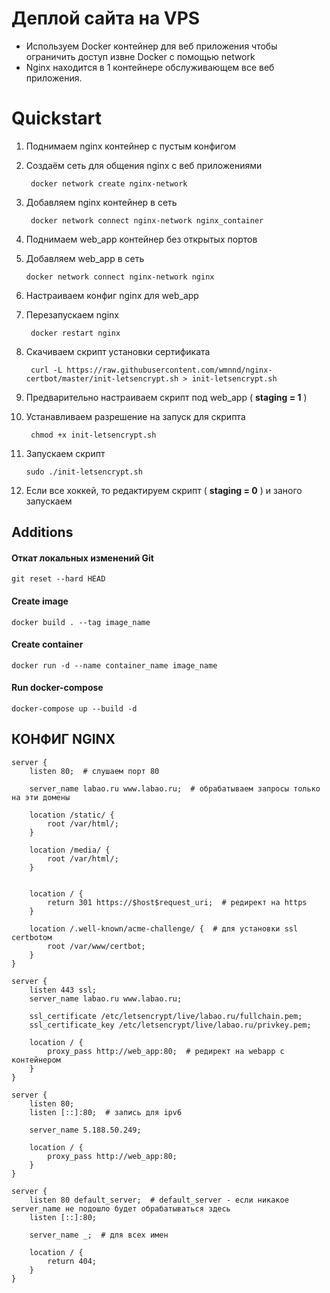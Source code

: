 # Деплой сайта на VPS

- Используем Docker контейнер для веб приложения чтобы ограничить доступ извне Docker с помощью network
- Nginx находится в 1 контейнере обслуживающем все веб приложения.

# Quickstart

1) Поднимаем nginx контейнер с пустым конфигом
2) Создаём сеть для общения nginx с веб приложениями

        docker network create nginx-network
3) Добавляем nginx контейнер в сеть

        docker network connect nginx-network nginx_container
4) Поднимаем web_app контейнер без открытых портов
5) Добавляем web_app в сеть

       docker network connect nginx-network nginx
6) Настраиваем конфиг nginx для web_app
7) Перезапускаем nginx

        docker restart nginx
8) Скачиваем скрипт установки сертификата 

        curl -L https://raw.githubusercontent.com/wmnnd/nginx-certbot/master/init-letsencrypt.sh > init-letsencrypt.sh
9) Предварительно настраиваем скрипт под web_app ( **staging = 1** )

10) Устанавливаем разрешение на запуск для скрипта

         chmod +x init-letsencrypt.sh
11) Запускаем скрипт

        sudo ./init-letsencrypt.sh
12) Если все хоккей, то редактируем скрипт ( **staging = 0** ) и заного запускаем




## Additions

#### Откат локальных изменений Git
    git reset --hard HEAD

#### Create image
    docker build . --tag image_name

#### Create container 
    docker run -d --name container_name image_name 

#### Run docker-compose
    docker-compose up --build -d

## КОНФИГ NGINX
    
    server {
        listen 80;  # слушаем порт 80
    
        server_name labao.ru www.labao.ru;  # обрабатываем запросы только на эти домены
    
        location /static/ {
            root /var/html/;
        }
    
        location /media/ {
            root /var/html/;
        }
    
    
        location / {
            return 301 https://$host$request_uri;  # редирект на https
        }
    
        location /.well-known/acme-challenge/ {  # для установки ssl certbotом
            root /var/www/certbot;
        }
    }
    
    server {
        listen 443 ssl;
        server_name labao.ru www.labao.ru;
    
        ssl_certificate /etc/letsencrypt/live/labao.ru/fullchain.pem;
        ssl_certificate_key /etc/letsencrypt/live/labao.ru/privkey.pem;
    
        location / {
            proxy_pass http://web_app:80;  # редирект на webapp с контейнером
        }
    }
    
    server {
        listen 80;
        listen [::]:80;  # запись для ipv6
    
        server_name 5.188.50.249;
    
        location / {
            proxy_pass http://web_app:80;
        }
    }
    
    server {
        listen 80 default_server;  # default_server - если никакое server_name не подошло будет обрабатываться здесь
        listen [::]:80;
    
        server_name _;  # для всех имен
    
        location / {
            return 404;
        }
    }



